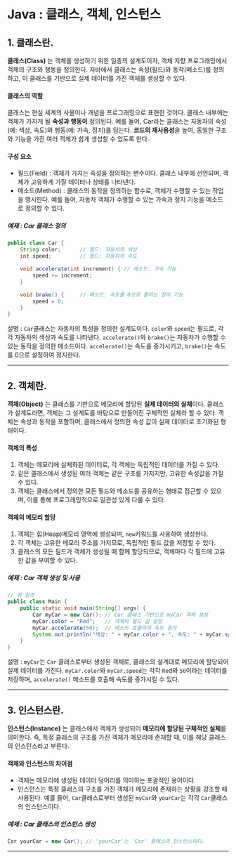 # Java : 클래스, 객체, 인스턴스
## 1. 클래스란.
**클래스(Class)** 는 객체를 생성하기 위한 일종의 설계도이자, 객체 지향 프로그래밍에서 객체의 구조와 행동을 정의한다. 자바에서 클래스는 속성(필드)와 동작(메소드)를 정의하고, 이 클래스를 기반으로 실제 데이터를 가진 객체를 생성할 수 있다.

#### 클래스의 역할 
클래스는 현실 세계의 사물이나 개념을 프로그래밍으로 표현한 것이다. 클래스 내부에는 객체가 가지게 될 **속성과 행동이** 정의된다. 예를 들어, Car라는 클래스는 자동차의 속성(예: 색상, 속도)와 행동(예: 가속, 정지)를 담는다.
**코드의 재사용성**을 높여, 동일한 구조와 기능을 가진 여러 객체가 쉽게 생성할 수 있도록 한다.

#### 구성 요소
+ 필드(Field) : 객체가 가지는 속성을 정의하는 변수이다. 클래스 내부에 선언되며, 객체가 고유하게 가질 데이터나 상태를 나타낸다.
+ 메소드(Method) : 클래스의 동작을 정의하는 함수로, 객체가 수행할 수 있는 작업을 명시한다. 예를 들어, 자동차 객체가 수행할 수 있는 가속과 정지 기능을 메소드로 정의할 수 있다.

##### 예제 : Car 클래스 정의
```java
public class Car {
    String color;      // 필드: 자동차의 색상
    int speed;         // 필드: 자동차의 속도

    void accelerate(int increment) { // 메소드: 가속 기능
        speed += increment;
    }

    void brake() {     // 메소드: 속도를 0으로 줄이는 정지 기능
        speed = 0;
    }
}
```
설명 : ```Car```클래스는 자동차의 특성을 정의한 설계도이다. ```color```와 ```speed```는 필드로, 각각 자동차의 색상과 속도를 나타낸다. 
```accelerate()```와 ```brake()```는 자동차가 수행할 수 있는 동작을 정의한 메소드이다. ```accelerate()```는 속도를 증가시키고, ```brake()```는 속도를 0으로 설정하여 정지한다.

-----------------------------
## 2. 객체란.
**객체(Object)** 는 클래스를 기반으로 메모리에 할당된 **실제 데이터의 실체**이다. 클래스가 설계도라면, 객체는 그 설계도를 바탕으로 만들어진 구체적인 실체라 할 수 있다. 객체는 속성과 동작을 포함하며, 클래스에서 정의한 속성 값이 실제 데이터로 초기화된 형태이다.

#### 객체의 특성
1. 객체는 메모리에 실체화된 데이터로, 각 객체는 독립적인 데이터를 가질 수 있다.<br>
2. 같은 클래스에서 생성된 여러 객체는 같은 구조를 가지지만, 고유한 속성값을 가질 수 있다.<br>
3. 객체는 클래스에서 정의한 모든 필드와 메소드를 공유하는 형태로 접근할 수 있으며, 이를 통해 프로그래밍적으로 일관성 있게 다룰 수 있다.

#### 객체의 메모리 할당
1. 객체는 힙(Heap)메모리 영역에 생성되며, ```new```키워드를 사용하여 생성한다.
2. 각 객체는 고유한 메모리 주소를 가지므로, 독립적인 필드 값을 저장할 수 있다.
3. 클래스의 모든 필드가 객체가 생성될 때 함께 할당되므로, 객체마다 각 필드에 고유한 값을 부여할 수 있다.

##### 예제 : Car 객체 생성 및 사용
```java
// 위 참조
public class Main {
    public static void main(String[] args) {
        Car myCar = new Car(); // Car 클래스 기반으로 myCar 객체 생성
        myCar.color = "Red";   // 객체의 필드 값 설정
        myCar.accelerate(50);  // 메소드 호출하여 속도 증가
        System.out.println("색상: " + myCar.color + ", 속도: " + myCar.speed);
    }
}
```
설명 : ```myCar```는 ```Car``` 클래스로부터 생성된 객체로, 클래스의 설계대로 메모리에 할당되어 실제 데이터를 가진다.
```myCar.color```와 ```myCar.speed```는 각각 ```Re```d와 ```50```이라는 데이터를 저장하며, ```accelerate()``` 메소드를 호출해 속도를 증가시킬 수 있다.

--------------------------------
## 3. 인스턴스란.
**인스턴스(Instance)** 는 클래스에서 객체가 생성되어 **메모리에 할당된 구체적인 실체**를 의미한다. 즉, 특정 클래스의 구조를 가진 객체가 메모리에 존재할 때, 이를 해당 클래스의 인스턴스라고 부른다.

#### 객체와 인스턴스의 차이점
+ 객체는 메모리에 생성된 데이터 덩어리를 의미하는 포괄적인 용어이다.
+ 인스턴스는 특정 클래스의 구조를 가진 객체가 메모리에 존재하는 상황을 강조할 때 사용된다. 예를 들어, ```Car```클래스로부터 생성된 ```myCar```와 ```yourCar```는 각각 ```Car```클래스의 인스턴스이다.

##### 예제 : Car 클래스의 인스턴스 생성
```java
Car yourCar = new Car(); // 'yourCar'는 'Car' 클래스의 인스턴스이다.
```

-------------------------------
